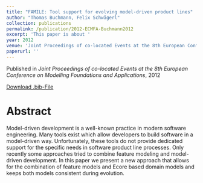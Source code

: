 ```yaml
---
title: "FAMILE: Tool support for evolving model-driven product lines"
author: "Thomas Buchmann, Felix Schwägerl"
collection: publications
permalink: /publication/2012-ECMFA-Buchmann2012
excerpt: 'This paper is about '
year: 2012
venue: 'Joint Proceedings of co-located Events at the 8th European Conference on Modelling Foundations and Applications'
paperurl: ''
---
```


Published in *Joint Proceedings of co-located Events at the 8th European Conference on Modelling Foundations and Applications*, 2012


[Download .bib-File](https://tbuchmann.github.io/files/ECMFA-Buchmann2012.bib)

Abstract
=====

Model-driven development is a well-known practice in modern software engineering. Many tools exist which allow developers to build software in a model-driven way. Unfortunately, these tools do not provide dedicated support for the specific needs in software product line processes. Only recently some approaches tried to combine feature modeling and model-driven development. In this paper we present a new approach that allows for the combination of feature models and Ecore based domain models and keeps both models consistent during evolution.